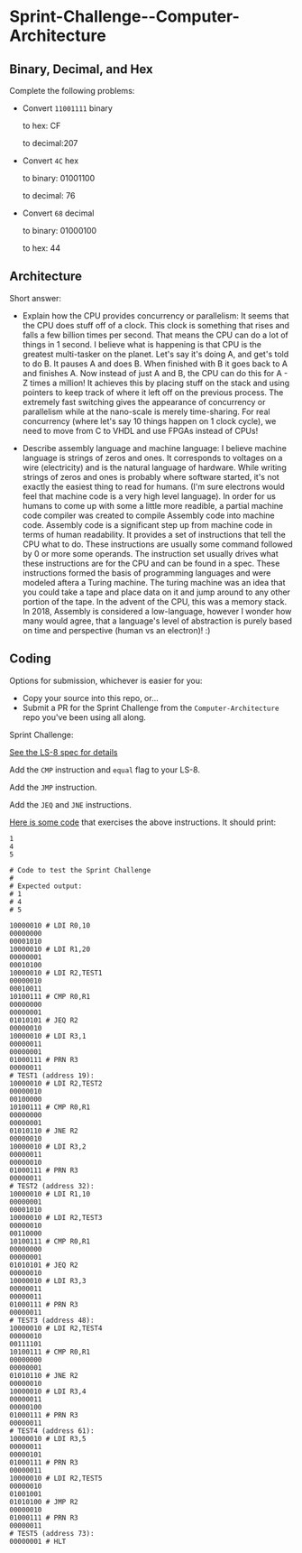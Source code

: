 # Sprint-Challenge--Computer-Architecture

## Binary, Decimal, and Hex

Complete the following problems:

* Convert `11001111` binary

    to hex: CF

    to decimal:207


* Convert `4C` hex

    to binary: 01001100

    to decimal: 76


* Convert `68` decimal

    to binary: 01000100

    to hex: 44


## Architecture

Short answer:

* Explain how the CPU provides concurrency or parallelism:
It seems that the CPU does stuff off of a clock. This clock is something that rises and falls a few billion times per second. That means the CPU can do a lot of things in 1 second. I believe what is happening is that CPU is the greatest multi-tasker on the planet. Let's say it's doing A, and get's told to do B. It pauses A and does B. When finished with B it goes back to A and finishes A. Now instead of just A and B, the CPU can do this for A - Z times a million! It achieves this by placing stuff on the stack and using pointers to keep track of where it left off on the previous process. The extremely fast switching gives the appearance of concurrency or parallelism while at the nano-scale is merely time-sharing. For real concurrency (where let's say 10 things happen on 1 clock cycle), we need to move from C to VHDL and use FPGAs instead of CPUs!

* Describe assembly language and machine language:
I believe machine language is strings of zeros and ones. It corresponds to voltages on a wire (electricity) and is the natural language of hardware. While writing strings of zeros and ones is probably where software started, it's not exactly the easiest thing to read for humans. (I'm sure electrons would feel that machine code is a very high level language). In order for us humans to come up with some a little more readible, a partial machine code compiler was created to compile Assembly code into machine code. Assembly code is a significant step up from machine code in terms of human readability. It provides a set of instructions that tell the CPU what to do. These instructions are usually some command followed by 0 or more some operands. The instruction set usually drives what these instructions are for the CPU and can be found in a spec. These instructions formed the basis of programming languages and were modeled aftera a Turing machine. The turing machine was an idea that you could take a tape and place data on it and jump around to any other portion of the tape. In the advent of the CPU, this was a memory stack. In 2018, Assembly is considered a low-language, however I wonder how many would agree, that a language's level of abstraction is purely based on time and perspective (human vs an electron)! :)


## Coding

Options for submission, whichever is easier for you:

* Copy your source into this repo, or...
* Submit a PR for the Sprint Challenge from the `Computer-Architecture` repo
  you've been using all along.

Sprint Challenge:

[See the LS-8 spec for details](https://github.com/LambdaSchool/Computer-Architecture/blob/master/LS8-spec.md)

Add the `CMP` instruction and `equal` flag to your LS-8.

Add the `JMP` instruction.

Add the `JEQ` and `JNE` instructions.


[Here is some code](sctest.ls8) that exercises the above instructions.
It should print:

```
1
4
5
```

```
# Code to test the Sprint Challenge
#
# Expected output:
# 1
# 4
# 5

10000010 # LDI R0,10
00000000
00001010
10000010 # LDI R1,20
00000001
00010100
10000010 # LDI R2,TEST1
00000010
00010011
10100111 # CMP R0,R1
00000000
00000001
01010101 # JEQ R2
00000010
10000010 # LDI R3,1
00000011
00000001
01000111 # PRN R3
00000011
# TEST1 (address 19):
10000010 # LDI R2,TEST2
00000010
00100000
10100111 # CMP R0,R1
00000000
00000001
01010110 # JNE R2
00000010
10000010 # LDI R3,2
00000011
00000010
01000111 # PRN R3
00000011
# TEST2 (address 32):
10000010 # LDI R1,10
00000001
00001010
10000010 # LDI R2,TEST3
00000010
00110000
10100111 # CMP R0,R1
00000000
00000001
01010101 # JEQ R2
00000010
10000010 # LDI R3,3
00000011
00000011
01000111 # PRN R3
00000011
# TEST3 (address 48):
10000010 # LDI R2,TEST4
00000010
00111101
10100111 # CMP R0,R1
00000000
00000001
01010110 # JNE R2
00000010
10000010 # LDI R3,4
00000011
00000100
01000111 # PRN R3
00000011
# TEST4 (address 61):
10000010 # LDI R3,5
00000011
00000101
01000111 # PRN R3
00000011
10000010 # LDI R2,TEST5
00000010
01001001
01010100 # JMP R2
00000010
01000111 # PRN R3
00000011
# TEST5 (address 73):
00000001 # HLT
```

